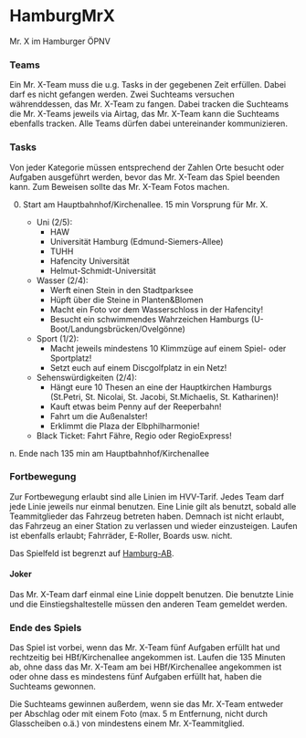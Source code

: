 # HamburgMrX
Mr. X im Hamburger ÖPNV

### Teams
Ein Mr. X-Team muss die u.g. Tasks in der gegebenen Zeit erfüllen. Dabei darf es nicht gefangen werden. Zwei Suchteams versuchen währenddessen, das Mr. X-Team zu fangen. Dabei tracken die Suchteams die Mr. X-Teams jeweils via Airtag, das Mr. X-Team kann die Suchteams ebenfalls tracken. Alle Teams dürfen dabei untereinander kommunizieren.

### Tasks
Von jeder Kategorie müssen entsprechend der Zahlen Orte besucht oder Aufgaben ausgeführt werden, bevor das Mr. X-Team das Spiel beenden kann. Zum Beweisen sollte das Mr. X-Team Fotos machen.

0. Start am Hauptbahnhof/Kirchenallee. 15 min Vorsprung für Mr. X.

   * Uni (2/5):
     * HAW
     * Universität Hamburg (Edmund-Siemers-Allee)
     * TUHH
     * Hafencity Universität
     * Helmut-Schmidt-Universität
   * Wasser (2/4):
     * Werft einen Stein in den Stadtparksee
     * Hüpft über die Steine in Planten&Blomen
     * Macht ein Foto vor dem Wasserschloss in der Hafencity!
     * Besucht ein schwimmendes Wahrzeichen Hamburgs (U-Boot/Landungsbrücken/Ovelgönne)
   * Sport (1/2):
     * Macht jeweils mindestens 10 Klimmzüge auf einem Spiel- oder Sportplatz!
     * Setzt euch auf einem Discgolfplatz in ein Netz!
   * Sehenswürdigkeiten (2/4):
     * Hängt eure 10 Thesen an eine der Hauptkirchen Hamburgs (St.Petri, St. Nicolai, St. Jacobi, St.Michaelis, St. Katharinen)!
     * Kauft etwas beim Penny auf der Reeperbahn!
     * Fahrt um die Außenalster!
     * Erklimmt die Plaza der Elbphilharmonie!
   * Black Ticket: Fahrt Fähre, Regio oder RegioExpress!
   

n. Ende nach 135 min am Hauptbahnhof/Kirchenallee

### Fortbewegung
Zur Fortbewegung erlaubt sind alle Linien im HVV-Tarif. Jedes Team darf jede Linie jeweils nur einmal benutzen. Eine Linie gilt als benutzt, sobald alle Teammitglieder das Fahrzeug betreten haben. Demnach ist nicht erlaubt, das Fahrzeug an einer Station zu verlassen und wieder einzusteigen. Laufen ist ebenfalls erlaubt; Fahrräder, E-Roller, Boards usw. nicht.

Das Spielfeld ist begrenzt auf [Hamburg-AB](https://www.hvv.de/resource/blob/22142/1265395dd811e068d2ffea979cc6456f/hvv_usar-plan.pdf).

#### Joker 
Das Mr. X-Team darf einmal eine Linie doppelt benutzen. Die benutzte Linie und die Einstiegshaltestelle müssen den anderen Team gemeldet werden.

### Ende des Spiels
Das Spiel ist vorbei, wenn das Mr. X-Team fünf Aufgaben erfüllt hat und rechtzeitig bei HBf/Kirchenallee angekommen ist. Laufen die 135 Minuten ab, ohne dass das Mr. X-Team am bei HBf/Kirchenallee angekommen ist oder ohne dass es mindestens fünf Aufgaben erfüllt hat, haben die Suchteams gewonnen.

Die Suchteams gewinnen außerdem, wenn sie das Mr. X-Team entweder per Abschlag oder mit einem Foto (max. 5 m Entfernung, nicht durch Glasscheiben o.ä.) von mindestens einem Mr. X-Teammitglied.
